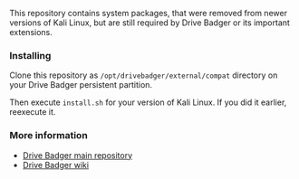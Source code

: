 This repository contains system packages, that were removed from newer versions of Kali Linux, but are still required by Drive Badger or its important extensions.

### Installing

Clone this repository as `/opt/drivebadger/external/compat` directory on your Drive Badger persistent partition.

Then execute `install.sh` for your version of Kali Linux. If you did it earlier, reexecute it.

### More information

- [Drive Badger main repository](https://github.com/drivebadger/drivebadger)
- [Drive Badger wiki](https://github.com/drivebadger/drivebadger/wiki)
